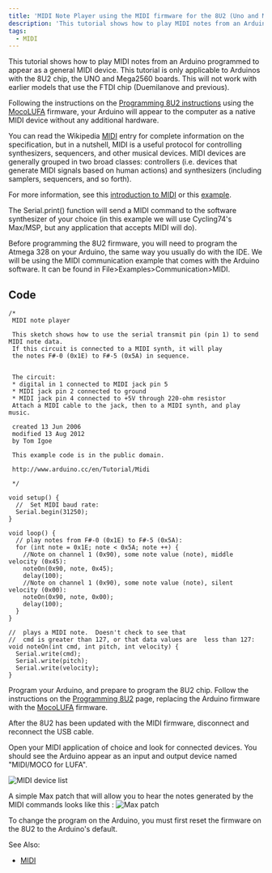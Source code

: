 ```yaml
---
title: 'MIDI Note Player using the MIDI firmware for the 8U2 (Uno and Mega2560 only)'
description: 'This tutorial shows how to play MIDI notes from an Arduino programmed to appear as a general MIDI device.'
tags: 
  - MIDI
---
```

This tutorial shows how to play MIDI notes from an Arduino programmed to appear as a general MIDI device. This tutorial is only applicable to Arduinos with the 8U2 chip, the UNO and Mega2560 boards. This will not work with earlier models that use the FTDI chip (Duemilanove and previous).

Following the instructions on the [Programming 8U2 instructions](/hacking/software/DFUProgramming8U2) using the [MocoLUFA](http://web.mac.com/kuwatay/morecat_lab./MocoLUFA.html) firmware, your Arduino will appear to the computer as a native MIDI device without any additional hardware.

You can read the Wikipedia [MIDI](http://en.wikipedia.org/wiki/MIDI) entry for complete information on the specification, but in a nutshell, MIDI is a useful protocol for controlling synthesizers, sequencers, and other musical devices. MIDI devices are generally grouped in two broad classes: controllers (i.e. devices that generate MIDI signals based on human actions) and synthesizers (including samplers, sequencers, and so forth).

For more information, see this [introduction to MIDI](http://www.tigoe.net/pcomp/code/communication/midi) or this [example](http://itp.nyu.edu/physcomp/Labs/MIDIOutput).

The Serial.print() function will send a MIDI command to the software synthesizer of your choice (in this example we will use Cycling74's Max/MSP, but any application that accepts MIDI will do).

Before programming the 8U2 firmware, you will need to program the Atmega 328 on your Arduino, the same way you usually do with the IDE. We will be using the MIDI communication example that comes with the Arduino software. It can be found in File>Examples>Communication>MIDI.

## Code
```
/*
 MIDI note player
 
 This sketch shows how to use the serial transmit pin (pin 1) to send MIDI note data.
 If this circuit is connected to a MIDI synth, it will play
 the notes F#-0 (0x1E) to F#-5 (0x5A) in sequence.

 
 The circuit:
 * digital in 1 connected to MIDI jack pin 5
 * MIDI jack pin 2 connected to ground
 * MIDI jack pin 4 connected to +5V through 220-ohm resistor
 Attach a MIDI cable to the jack, then to a MIDI synth, and play music.

 created 13 Jun 2006
 modified 13 Aug 2012
 by Tom Igoe

 This example code is in the public domain.
 
 http://www.arduino.cc/en/Tutorial/Midi
 
 */

void setup() {
  //  Set MIDI baud rate:
  Serial.begin(31250);
}

void loop() {
  // play notes from F#-0 (0x1E) to F#-5 (0x5A):
  for (int note = 0x1E; note < 0x5A; note ++) {
    //Note on channel 1 (0x90), some note value (note), middle velocity (0x45):
    noteOn(0x90, note, 0x45);
    delay(100);
    //Note on channel 1 (0x90), some note value (note), silent velocity (0x00):
    noteOn(0x90, note, 0x00);  
    delay(100);
  }
}

//  plays a MIDI note.  Doesn't check to see that
//  cmd is greater than 127, or that data values are  less than 127:
void noteOn(int cmd, int pitch, int velocity) {
  Serial.write(cmd);
  Serial.write(pitch);
  Serial.write(velocity);
}
```
Program your Arduino, and prepare to program the 8U2 chip. Follow the instructions on the [Programming 8U2](/hacking/software/DFUProgramming8U2/) page, replacing the Arduino firmware with the [MocoLUFA](http://web.mac.com/kuwatay/morecat_lab./MocoLUFA.html) firmware.

After the 8U2 has been updated with the MIDI firmware, disconnect and reconnect the USB cable.

Open your MIDI application of choice and look for connected devices. You should see the Arduino appear as an input and output device named "MIDI/MOCO for LUFA".

![MIDI device list](./assets/MIDI_device_list.png)


A simple Max patch that will allow you to hear the notes generated by the MIDI commands looks like this :
![Max patch](./assets/MIDI_MaxPatch.png)


To change the program on the Arduino, you must first reset the firmware on the 8U2 to the Arduino's default.

See Also:

- [MIDI](https://www.arduino.cc/en/Tutorial/Midi)